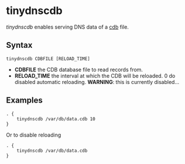 # tinydnscdb

*tinydnscdb* enables serving DNS data of a [cdb](http://cr.yp.to/cdb.html) file.

## Syntax

```
tinydnscdb CDBFILE [RELOAD_TIME]
```

* **CDBFILE** the CDB database file to read records from.
* **RELOAD_TIME** the interval at which the CDB will be reloaded. 0 do disabled
  automatic reloading. **WARNING**: this is currently disabled...


## Examples

```
. {
    tinydnscdb /var/db/data.cdb 10
}
```


Or to disable reloading

```
. {
    tinydnscdb /var/db/data.cdb
}
```

